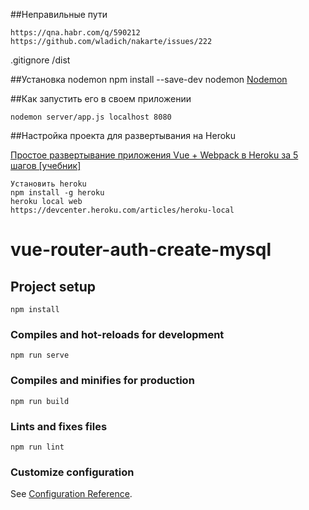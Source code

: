 ##Неправильные пути
```blade
https://qna.habr.com/q/590212
https://github.com/wladich/nakarte/issues/222
```


.gitignore
/dist

##Установка nodemon
npm install --save-dev nodemon
[Nodemon](https://www.npmjs.com/package/nodemon)

##Как запустить его в своем приложении
```blade
nodemon server/app.js localhost 8080

```

##Настройка проекта для развертывания на Heroku

[Простое развертывание приложения Vue + Webpack в Heroku за 5 шагов [учебник]](https://medium.com/netscape/deploying-a-vue-js-2-x-app-to-heroku-in-5-steps-tutorial-a69845ace489)
```blade
Установить heroku
npm install -g heroku
heroku local web
https://devcenter.heroku.com/articles/heroku-local
```

# vue-router-auth-create-mysql





## Project setup
```
npm install
```

### Compiles and hot-reloads for development
```
npm run serve
```

### Compiles and minifies for production
```
npm run build
```

### Lints and fixes files
```
npm run lint
```

### Customize configuration
See [Configuration Reference](https://cli.vuejs.org/config/).
